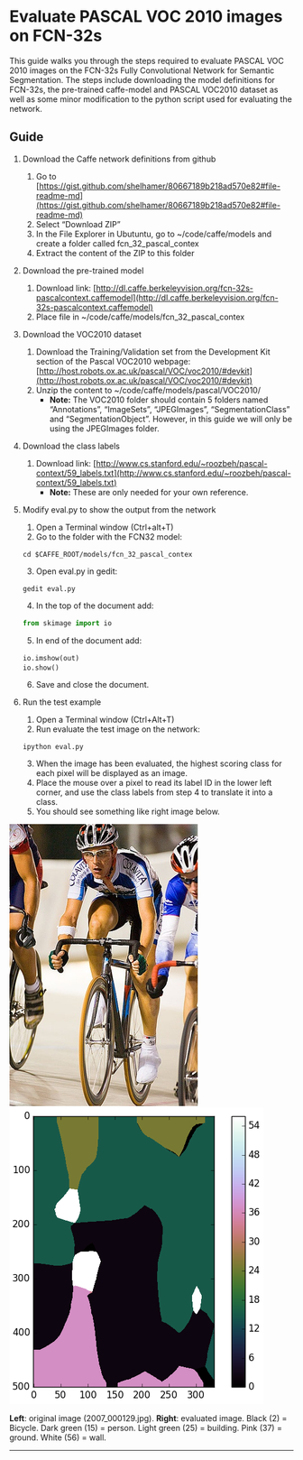 # Evaluate PASCAL VOC 2010 images on FCN-32s
This guide walks you through the steps required to evaluate PASCAL VOC 2010 images on the FCN-32s Fully Convolutional Network for Semantic Segmentation. The steps include downloading the model definitions for FCN-32s, the pre-trained caffe-model and PASCAL VOC2010 dataset as well as some minor modification to the python script used for evaluating the network.

## Guide
1. Download the Caffe network definitions from github
    1. Go to [https://gist.github.com/shelhamer/80667189b218ad570e82#file-readme-md](https://gist.github.com/shelhamer/80667189b218ad570e82#file-readme-md)
    1. Select “Download ZIP”
    1. In the File Explorer in Ubutuntu, go to ~/code/caffe/models and create a folder called fcn_32_pascal_contex
    1. Extract the content of the ZIP to this folder
1. Download the pre-trained model
    1. Download link: [http://dl.caffe.berkeleyvision.org/fcn-32s-pascalcontext.caffemodel](http://dl.caffe.berkeleyvision.org/fcn-32s-pascalcontext.caffemodel)
    1. Place file in ~/code/caffe/models/fcn_32_pascal_contex
1. Download the VOC2010 dataset
    1. Download the Training/Validation set from the Development Kit section of the Pascal VOC2010 webpage: [http://host.robots.ox.ac.uk/pascal/VOC/voc2010/#devkit](http://host.robots.ox.ac.uk/pascal/VOC/voc2010/#devkit)
    1. Unzip the content to ~/code/caffe/models/pascal/VOC2010/
        * **Note:** The VOC2010 folder should contain 5 folders named “Annotations”, “ImageSets”, “JPEGImages”, “SegmentationClass” and “SegmentationObject”. However, in this guide we will only be using the JPEGImages folder.
1. Download the class labels
    1. Download link: [http://www.cs.stanford.edu/~roozbeh/pascal-context/59_labels.txt](http://www.cs.stanford.edu/~roozbeh/pascal-context/59_labels.txt)
        * **Note:** These are only needed for your own reference.
1. Modify eval.py to show the output from the network
    1. Open a Terminal window (Ctrl+alt+T)
    2. Go to the folder with the FCN32 model:
    ```
    cd $CAFFE_ROOT/models/fcn_32_pascal_contex
    ```
  
    3. Open eval.py in gedit:
    ```
    gedit eval.py
    ```
  
    4. In the top of the document add:
    ```python
    from skimage import io
    ```
  
    5. In end of the document add:
    ```python
    io.imshow(out)
    io.show()
    ```
  
    6. Save and close the document.
    
1. Run the test example
    1. Open a Terminal window (Ctrl+Alt+T)
    2. Run evaluate the test image on the network:
    ```
    ipython eval.py
    ```
    
    3. When the image has been evaluated, the highest scoring class for each pixel will be displayed as an image.
    4. Place the mouse over a pixel to read its label ID in the lower left corner, and use the class labels from step 4 to translate it into a class.
    5. You should see something like right image below.

![Cyclists on racing track](Figures/2007_000129.jpg "Cyclists on racing track.")
![Cyclists on racing track](Figures/2007_000129_evaluated.png "Cyclists on racing track evaluated.")

**Left**: original image (2007_000129.jpg). **Right**: evaluated image. Black (2) = Bicycle. Dark green (15) = person. Light green (25) = building. Pink (37) = ground. White (56) = wall.

----------